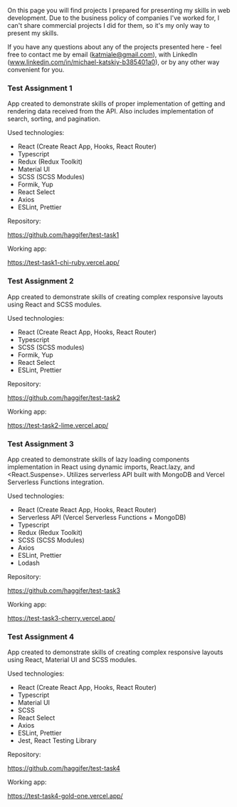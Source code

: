 On this page you will find projects I prepared for presenting my skills in web development. Due to the business policy of companies I've worked for, I can't share commercial projects I did for them, so it's my only way to present my skills.

If you have any questions about any of the projects presented here - feel free to contact me by email (katmiale@gmail.com), with LinkedIn (www.linkedin.com/in/michael-katskiy-b385401a0), or by any other way convenient for you.

### Test Assignment 1

App created to demonstrate skills of proper implementation of getting and rendering data received from the API. Also
includes implementation of search, sorting, and pagination.

Used technologies:
- React (Create React App, Hooks, React Router)
- Typescript
- Redux (Redux Toolkit)
- Material UI
- SCSS (SCSS Modules)
- Formik, Yup
- React Select
- Axios
- ESLint, Prettier

Repository:

https://github.com/haggifer/test-task1

Working app:

https://test-task1-chi-ruby.vercel.app/

### Test Assignment 2

App created to demonstrate skills of creating complex responsive layouts using React and SCSS modules.

Used technologies:
- React (Create React App, Hooks, React Router)
- Typescript
- SCSS (SCSS modules)
- Formik, Yup
- React Select
- ESLint, Prettier

Repository:

https://github.com/haggifer/test-task2

Working app:

https://test-task2-lime.vercel.app/

### Test Assignment 3

App created to demonstrate skills of lazy loading components implementation in React using dynamic imports, React.lazy, and <React.Suspense>. Utilizes serverless API built with MongoDB and Vercel Serverless Functions integration.

Used technologies:
- React (Create React App, Hooks, React Router)
- Serverless API (Vercel Serverless Functions + MongoDB)
- Typescript
- Redux (Redux Toolkit)
- SCSS (SCSS Modules)
- Axios
- ESLint, Prettier
- Lodash

Repository:

https://github.com/haggifer/test-task3

Working app:

https://test-task3-cherry.vercel.app/

### Test Assignment 4

App created to demonstrate skills of creating complex responsive layouts using React, Material UI and SCSS modules.

Used technologies:
- React (Create React App, Hooks, React Router)
- Typescript
- Material UI
- SCSS
- React Select
- Axios
- ESLint, Prettier
- Jest, React Testing Library

Repository:

https://github.com/haggifer/test-task4

Working app:

https://test-task4-gold-one.vercel.app/